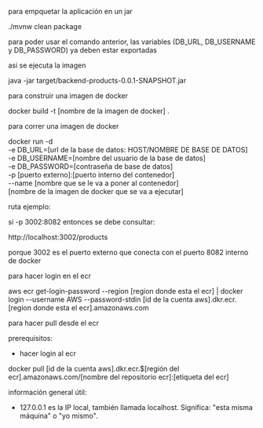 para empquetar la aplicación en un jar

./mvnw clean package

para poder usar el comando anterior, las variables (DB_URL, DB_USERNAME y DB_PASSWORD) ya deben estar exportadas

asi se ejecuta la imagen

java -jar target/backend-products-0.0.1-SNAPSHOT.jar


para construir una imagen de docker

docker build -t [nombre de la imagen de docker] .

para correr una imagen de docker

docker run -d \
  -e DB_URL=[url de la base de datos: HOST/NOMBRE DE BASE DE DATOS] \
  -e DB_USERNAME=[nombre del usuario de la base de datos] \
  -e DB_PASSWORD=[contraseña de base de datos] \
  -p [puerto externo]:[puerto interno del contenedor] \
  --name [nombre que se le va a poner al contenedor] \
  [nombre de la imagen de docker que se va a ejecutar]

ruta ejemplo:

si -p 3002:8082 entonces se debe consultar:

http://localhost:3002/products

porque 3002 es el puerto externo que conecta con el puerto 8082 interno de docker


para hacer login en el ecr

aws ecr get-login-password --region [region donde esta el ecr] | docker login --username AWS --password-stdin [id de la cuenta aws].dkr.ecr.[region donde esta el ecr].amazonaws.com


para hacer pull desde el ecr

prerequisitos:
- hacer login al ecr

docker pull [id de la cuenta aws].dkr.ecr.$[región del ecr].amazonaws.com/[nombre del repositorio ecr]:[etiqueta del ecr]


información general útil:

- 127.0.0.1 es la IP local, también llamada localhost.
Significa: "esta misma máquina" o "yo mismo".

